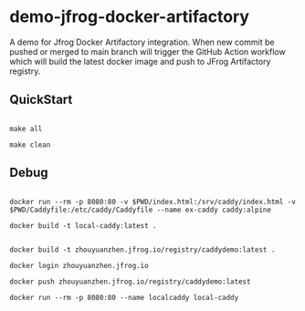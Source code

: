 # demo-jfrog-docker-artifactory
A demo for Jfrog Docker Artifactory integration. When new commit be pushed or merged to main branch will trigger the GitHub Action workflow which will build the latest docker image and push to JFrog Artifactory registry.

## QuickStart

```shell

make all

make clean
```

## Debug

```shell

docker run --rm -p 8080:80 -v $PWD/index.html:/srv/caddy/index.html -v $PWD/Caddyfile:/etc/caddy/Caddyfile --name ex-caddy caddy:alpine

docker build -t local-caddy:latest .


docker build -t zhouyuanzhen.jfrog.io/registry/caddydemo:latest .

docker login zhouyuanzhen.jfrog.io

docker push zhouyuanzhen.jfrog.io/registry/caddydemo:latest

docker run --rm -p 8080:80 --name localcaddy local-caddy

```
